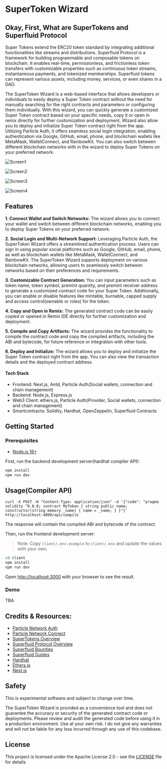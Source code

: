 # SuperToken Wizard

## Okay, First, What are SuperTokens and Superfluid Protocol

Super Tokens extend the ERC20 token standard by integrating additional functionalities like streams and distributions. Superfluid Protocol is a framework for building programmable and composable tokens on blockchain. It enables real-time, permissionless, and frictionless token transfers with customizable properties such as continuous token streams, instantaneous payments, and tokenized memberships. Superfluid tokens can represent various assets, including money, services, or even shares in a DAO. 

The SuperToken Wizard is a web-based interface that allows developers or individuals to easily deploy a Super Token contract without the need for manually searching for the right contracts and parameters or configuring them individually. With this wizard, you can quickly generate a customized Super Token contract based on your specific needs, copy it or open in remix directly for further customization and deployment, Wizard also allow you to deploy and initialize Super Token contract right from the app. Utilizing Particle Auth, it offers seamless social login integration, enabling authentication via Google, GitHub, email, phone, and blockchain wallets like MetaMask, WalletConnect, and RainbowKit. You can also switch between different blockchain networks with in the wizard to deploy Super Tokens on your preferred network.

![Screen1](https://github.com/Salmandabbakuti/supertoken-wizard-particle-dca-hack/assets/29351207/f26d0fa3-86ee-4290-bc41-ee3735dba734)

![Screen2](https://github.com/Salmandabbakuti/supertoken-wizard-particle-dca-hack/assets/29351207/4c0a615b-f62b-4ae7-8df0-4c68240622ff)

![Screen3](https://github.com/Salmandabbakuti/supertoken-wizard-particle-dca-hack/assets/29351207/e3c29e07-4663-47e2-be55-78167deecd11)

![Screen4](https://github.com/Salmandabbakuti/supertoken-wizard-particle-dca-hack/assets/29351207/593b5976-8288-48d4-bd29-06a57b894470)

## Features

**1. Connect Wallet and Switch Networks:** The wizard allows you to connect your wallet and switch between different blockchain networks, enabling you to deploy Super Tokens on your preferred network.

**2. Social Login and Multi-Network Support:** Leveraging Particle Auth, the SuperToken Wizard offers a streamlined authentication process. Users can sign in using popular social platforms such as Google, GitHub, email, phone, as well as blockchain wallets like MetaMask, WalletConnect, and RainbowKit. The SuperToken Wizard supports deployment on various blockchain networks, allowing users to seamlessly switch between networks based on their preferences and requirements. 

**3. Customizable Contract Generation:** You can input parameters such as token name, token symbol, premint quantity, and premint receiver address to generate a customized contract code for your Super Token. Additionally, you can enable or disable features like mintable, burnable, capped supply and access control(ownable or roles) for the token.

**4. Copy and Open in Remix:** The generated contract code can be easily copied or opened in Remix IDE directly for further customization and deployment.

**5. Compile and Copy Artifacts:** The wizard provides the functionality to compile the contract code and copy the compiled artifacts, including the ABI and bytecode, for future reference or integration with other tools.

**6. Deploy and Initialize:** The wizard allows you to deploy and initialize the Super Token contract right from the app. You can also view the transaction details and the deployed contract address.

#### Tech Stack

- Frontend: Next.js, Antd, Particle Auth(Social wallets, connection and chain management)
- Backend: Node.js, Express.js
- Web3 Client: ethers.js, Particle Auth(Provider, Social wallets, connection and chain management)
- Smartcontracts: Solidity, Hardhat, OpenZeppelin, Superfluid Contracts

## Getting Started

### Prerequisites

- [Node.js 16+](https://nodejs.org/en/download/)

First, run the backend development server(hardhat compiler API):

```bash
npm install
npm run dev
```

## Usage(Compiler API)

```
curl -X POST -H "Content-Type: application/json" -d '{"code": "pragma solidity ^0.8.0; contract MyToken { string public name; constructor(string memory _name) { name = _name; } }"}' http://localhost:4000/api/compile
```

The response will contain the compiled ABI and bytecode of the contract.

Then, run the frontend development server:

> Note: Copy `client/.env.example` to `client/.env` and update the values with your own.

```bash
cd client
npm install
npm run dev
```

Open [http://localhost:3000](http://localhost:3000) with your browser to see the result.

### Demo

TBA

## Credits & Resources:

- [Particle Network Auth](https://developers.particle.network/reference/auth-web)
- [Particle Network Connect](https://developers.particle.network/reference/connect-web#connect-core)
- [SuperTokens Overview](https://docs.superfluid.finance/docs/protocol/super-tokens/overview)
- [Superfluid Protocol Overview](https://docs.superfluid.finance/docs/protocol/quickstart)
- [Superfluid Bounties](https://github.com/superfluid-finance/custom-supertokens/issues/25)
- [Superfluid Guides](https://docs.superfluid.finance/superfluid/resources/integration-guides)
- [Hardhat](https://hardhat.org/getting-started/)
- [Ethers.js](https://docs.ethers.io/v5/)
- [Next.js](https://nextjs.org/docs/getting-started)

## Safety

This is experimental software and subject to change over time.

The SuperToken Wizard is provided as a convenience tool and does not guarantee the accuracy or security of the generated contract code or deployments. Please review and audit the generated code before using it in a production environment. Use at your own risk.
I do not give any warranties and will not be liable for any loss incurred through any use of this codebase.

## License

This project is licensed under the Apache License 2.0 - see the [LICENSE](LICENSE) file for details
